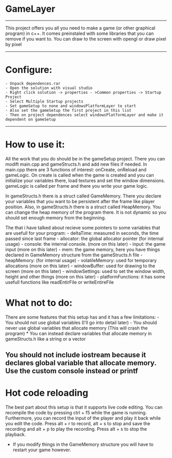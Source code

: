 
# GameLayer

---

This project offers you all you need to make a game (or other graphical program) in c++.
It comes preinstaled with some libraries that you can remove if you want to.
You can draw to the screen with opengl or draw pixel by pixel

---
 
# Configure:
 	- Unpack dependences.rar
	- Open the solution with visual studio
	- Right click solution -> properties - >Common properties -> Startup Project
	- Select Multiple Startup projects
	- Set gameSetup to none and windowsPlatformLayer to start
	- Also set the gameSetup the first project in this list
	- Then on project dependences select windowsPlatformLayer and make it dependent on gameSetup

---

# How to use it:

All the work that you do should be in the gameSetup project. There you can modift main.cpp and gameStructs.h and add new files if needed.
In main.cpp there are 3 functions of interest: onCreate, onReload and gameLogic. On create is called when the game is created and you can initialize your variables there, 
load textures and set the window dimensions. gameLogic is called per frame and there you write your game logic.

In gameStructs.h there is a struct called GameMemory. There you declare your variables that you want to be persistent after the frame like player position.
Also, in gameStructs.h there is a struct called HeapMemory. You can change the heap memory of the program there. It is not dynamic so you should set
enough memory from the beginning.


The that i have talked about recieve some pointers to some variables that are usefull for your program:
	- deltaTime: measured in seconds, the time passed since last frame
	- allocator: the global allocator pointer (for internal usage)
	- console: the internal console. (more on this later)
	- input: the game input (more on this later)
	- mem: the game memory, here you have things declared in GameMemory structure from the gameStructs.h file
	- heapMemory: (for internal usage)
	- volatileMemory: used for temporary allocations (more on this later)
	- windowBuffer: used for drawing to the screen (more on this later)
	- windowSettings: used to set the window width, height and other things (more on this later)
	- platformFunctions: it has some usefull functions like readEntirFile or writeEntireFile
	
# What not to do:

There are some features that this setup has and it has a few limitations:
	- You should not use global variables (I'll go into detail later)
	- You should never use global variables that allocate memory (This will crash the program)
	* You can instead declare variables that allocate memory in gameStructs.h like a string or a vector
## You should not include iostream because it declares global variable that allocate memory. Use the custom console instead or printf

# Hot code reloading

The best part about this setup is that it supports live code editing. You can recompile the code by pressing ctrl + f5 while the game is running.
Furthermore, you can record the input of the player and play it back while you edit the code. Press alt + r to record,
alt + s to stop and save the recording and alt + p to play the recording. 
Press alt + s to stop the playback. 
* If you modify things in the GameMemory structure you will have to restart your game however.


